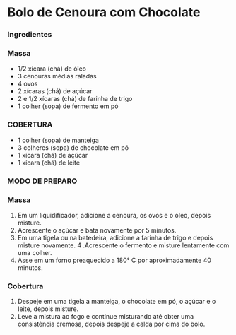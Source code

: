 # Bolo de Cenoura com Chocolate

### Ingredientes

### Massa
-   1/2 xícara (chá) de óleo
-   3 cenouras médias raladas
-   4 ovos
-   2 xícaras (chá) de açúcar
-   2 e 1/2 xícaras (chá) de farinha de trigo
-   1 colher (sopa) de fermento em pó

### COBERTURA
-   1 colher (sopa) de manteiga
-   3 colheres (sopa) de chocolate em pó
-   1 xícara (chá) de açúcar
-   1 xícara (chá) de leite
 
### MODO DE PREPARO

### Massa
1. Em um liquidificador, adicione a cenoura, os ovos e o óleo, depois misture.
2. Acrescente o açúcar e bata novamente por 5 minutos.
3. Em uma tigela ou na batedeira, adicione a farinha de trigo e depois misture novamente.
4 .Acrescente o fermento e misture lentamente com uma colher.
5. Asse em um forno preaquecido a 180° C por aproximadamente 40 minutos.

### Cobertura
1. Despeje em uma tigela a manteiga, o chocolate em pó, o açúcar e o leite, depois misture.
2. Leve a mistura ao fogo e continue misturando até obter uma consistência cremosa, depois despeje a calda por cima do bolo.